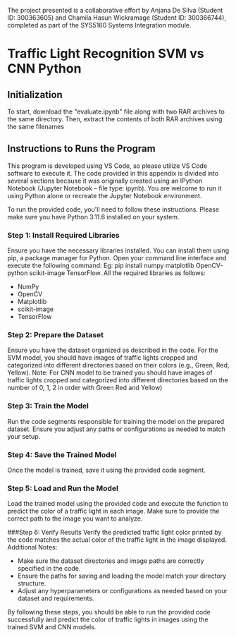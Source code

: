 The project presented is a collaborative effort by Anjana De Silva (Student ID: 300363605) and Chamila Hasun Wickramage (Student ID: 300366744), completed as part of the SYS5160 Systems Integration module.

# Traffic Light Recognition SVM vs CNN Python

## Initialization

To start, download the "evaluate.ipynb" file along with two RAR archives to the same directory. Then, extract the contents of both RAR archives using the same filenames

## Instructions to Runs the Program

This program is developed using VS Code, so please utilize VS Code software to execute it. The code provided in this appendix is divided into several sections because it was originally created using an IPython Notebook (Jupyter Notebook – file type: ipynb). You are welcome to run it using Python alone or recreate the Jupyter Notebook environment.

To run the provided code, you'll need to follow these instructions. Please make sure you have Python 3.11.6 installed on your system.

### Step 1: Install Required Libraries

Ensure you have the necessary libraries installed. You can install them using pip, a package manager for Python. Open your command line interface and execute the following command:
Eg: pip install numpy matplotlib OpenCV-python scikit-image TensorFlow.
All the required libraries as follows:
* NumPy
* OpenCV
* Matplotlib
* scikit-image
* TensorFlow

### Step 2: Prepare the Dataset

Ensure you have the dataset organized as described in the code. For the SVM model, you should have images of traffic lights cropped and categorized into different directories based on their colors (e.g., Green, Red, Yellow). 
Note: For CNN model to be trained you should have images of traffic lights cropped and categorized into different directories based on the number of 0, 1, 2 in order with Green Red and Yellow)

### Step 3: Train the Model

Run the code segments responsible for training the model on the prepared dataset. Ensure you adjust any paths or configurations as needed to match your setup.

### Step 4: Save the Trained Model

Once the model is trained, save it using the provided code segment.

### Step 5: Load and Run the Model

Load the trained model using the provided code and execute the function to predict the color of a traffic light in each image. Make sure to provide the correct path to the image you want to analyze.

###Step 6: Verify Results
Verify the predicted traffic light color printed by the code matches the actual color of the traffic light in the image displayed.
Additional Notes:
* Make sure the dataset directories and image paths are correctly specified in the code.
* Ensure the paths for saving and loading the model match your directory structure.
* Adjust any hyperparameters or configurations as needed based on your dataset and requirements.

By following these steps, you should be able to run the provided code successfully and predict the color of traffic lights in images using the trained SVM and CNN models.

